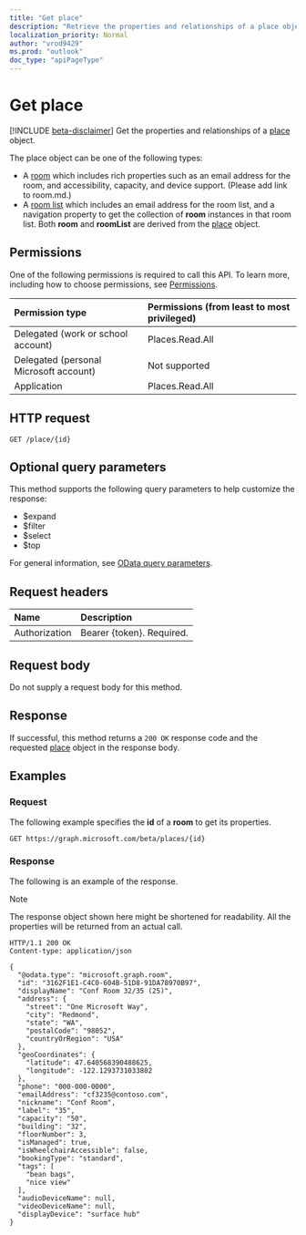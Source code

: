 ```yaml
---
title: "Get place"
description: "Retrieve the properties and relationships of a place object."
localization_priority: Normal
author: "vrod9429"
ms.prod: "outlook"
doc_type: "apiPageType"
---
```


# Get place

[!INCLUDE [beta-disclaimer](../../includes/beta-disclaimer.md)]
Get the properties and relationships of a [place](../resources/place.md) object. 

The place object can be one of the following types:

* A [room](../resources/room.md) which includes rich properties such as an email address for the room, and accessibility, capacity, and device support. (Please add link to room.md.)
* A [room list](../resources/roomlist.md) which includes an email address for the room list, and a navigation property to get the collection of **room** instances in that room list.
Both **room** and **roomList** are derived from the [place](../resources/place.md) object.

## Permissions

One of the following permissions is required to call this API. To learn more, including how to choose permissions, see [Permissions](/graph/permissions-reference).

| Permission type                        | Permissions (from least to most privileged) |
|:---------------------------------------|:--------------------------------------------|
| Delegated (work or school account)     | Places.Read.All |
| Delegated (personal Microsoft account) | Not supported |
| Application                            | Places.Read.All |

## HTTP request

<!-- { "blockType": "ignored" } -->

```http
GET /place/{id}
```

## Optional query parameters

This method supports the following query parameters to help customize the response:
* $expand
* $filter
* $select
* $top

For general information, see [OData query parameters](/graph/query-parameters).

## Request headers

| Name          | Description               |
|:--------------|:--------------------------|
| Authorization | Bearer {token}. Required. |

## Request body

Do not supply a request body for this method.

## Response

If successful, this method returns a `200 OK` response code and the requested [place](../resources/place.md) object in the response body.

## Examples

### Request

The following example specifies the **id** of a **room** to get its properties.
<!-- {
  "blockType": "request",
  "name": "get_places"
}-->

```http
GET https://graph.microsoft.com/beta/places/{id}
```

### Response

The following is an example of the response.

> [!NOTE]
> The response object shown here might be shortened for readability. All the properties will be returned from an actual call.

<!-- {
  "blockType": "response",
  "truncated": true,
  "@odata.type": "microsoft.graph.place"
} -->

```http
HTTP/1.1 200 OK
Content-type: application/json

{
  "@odata.type": "microsoft.graph.room",
  "id": "3162F1E1-C4C0-604B-51D8-91DA78970B97",
  "displayName": "Conf Room 32/35 (25)",
  "address": {
    "street": "One Microsoft Way",
    "city": "Redmond",
    "state": "WA",
    "postalCode": "98052",
    "countryOrRegion": "USA"
  },
  "geoCoordinates": {
    "latitude": 47.640568390488625,
    "longitude": -122.1293731033802
  },
  "phone": "000-000-0000",
  "emailAddress": "cf3235@contoso.com",
  "nickname": "Conf Room",
  "label": "35",
  "capacity": "50",
  "building": "32",
  "floorNumber": 3,
  "isManaged": true,
  "isWheelchairAccessible": false,
  "bookingType": "standard",
  "tags": [
    "bean bags",
    "nice view"
  ],
  "audioDeviceName": null,
  "videoDeviceName": null,
  "displayDevice": "surface hub"
}
```

<!-- uuid: 16cd6b66-4b1a-43a1-adaf-3a886856ed98
2019-02-04 14:57:30 UTC -->
<!-- {
  "type": "#page.annotation",
  "description": "Get place",
  "keywords": "",
  "section": "documentation",
  "tocPath": ""
}-->
